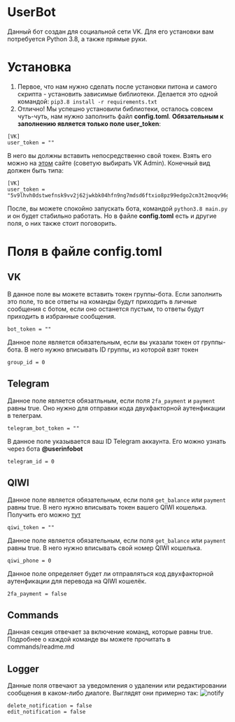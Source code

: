 # UserBot

Данный бот создан для социальной сети VK. Для его установки вам потребуется Python 3.8, а также прямые руки.



# Установка

1. Первое, что нам нужно сделать после установки питона и самого скрипта - установить зависимые библиотеки. Делается это одной командой:
`pip3.8 install -r requirements.txt`
2. Отлично! Мы успешно установили библиотеки, осталось совсем чуть-чуть, нам нужно заполнить файл **config.toml**. **Обязательным к заполнению является только поле user_token**:
```
[VK]
user_token = ""
```
В него вы должны вставить непосредственно свой токен. Взять его можно на [этом](vkhost.github.io) сайте (советую выбирать VK Admin). Конечный вид должен быть типа:
```
[VK]
user_token = "5v9lhvh0dstwefnsk9vv2j62jwkbk04hfn9ng7mdsd6ftxio8pz99edgo2cm3t2moqv96gt3ll1ap4vb3"
```
После, вы можете спокойно запускать бота, командой `python3.8 main.py` и он будет стабильно работать. Но в файле **config.toml** есть и другие поля, о них также стоит поговорить.



# Поля в файле config.toml

## VK
В данное поле вы можете вставить токен группы-бота. Если заполнить это поле, то все ответы на команды будут приходить в личные сообщения с ботом, если оно останется пустым, то ответы будут приходить в избранные сообщения.
```
bot_token = ""
```
Данное поле является обязательным, если вы указали токен от группы-бота. В него нужно вписывать ID группы, из которой взят токен
```
group_id = 0
```


## Telegram
Данное поле является обязатльным, если поля `2fa_payment` и `payment` равны true. Оно нужно для отправки кода двухфакторной аутенфикации в телеграм. 
```
telegram_bot_token = ""
```
В данное поле указывается ваш ID Telegram аккаунта. Его можно узнать через бота **@userinfobot**
```
telegram_id = 0
```


## QIWI
Данное поле является обязательным, если поля `get_balance` или `payment` равны true. В него нужно вписывать токен вашего QIWI кошелька. Получить его можно [тут](https://qiwi.com/api)
```
qiwi_token = ""
```
Данное поле является обязательным, если поля `get_balance` или `payment` равны true. В него нужно вписывать свой номер QIWI кошелька.
```
qiwi_phone = 0
```
Данное поле определяет будет ли отправляться код двухфакторной аутенфикации для перевода на QIWI кошелёк.
```
2fa_payment = false
```


## Commands
Данная секция отвечает за включение команд, которые равны true. Подробнее о каждой команде вы можете прочитать в commands/readme.md


## Logger
Данные поля отвечают за уведомления о удалении или редактировании сообщения в каком-либо диалоге. Выглядят они примерно так: 
![notify](https://i.imgur.com/z52Xsvn.png)
```
delete_notification = false
edit_notification = false
```
